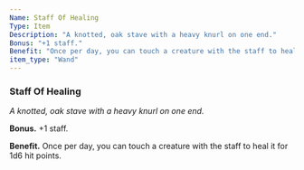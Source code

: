 ```yaml
---
Name: Staff Of Healing
Type: Item
Description: "A knotted, oak stave with a heavy knurl on one end."
Bonus: "+1 staff."
Benefit: "Once per day, you can touch a creature with the staff to heal it for 1d6 hit points."
item_type: "Wand"
---
```


### Staff Of Healing

_A knotted, oak stave with a heavy knurl on one end._

**Bonus.** +1 staff.

**Benefit.** Once per day, you can touch a creature with the staff to heal it for 1d6 hit points.

